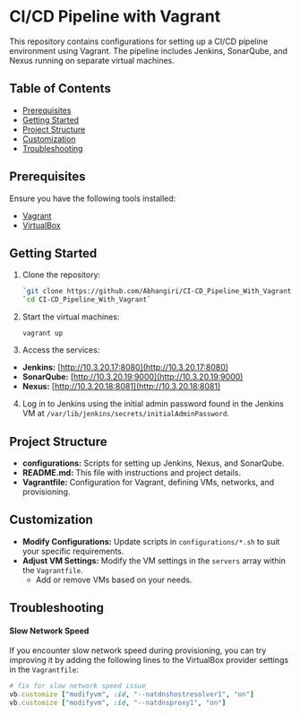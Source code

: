 
# CI/CD Pipeline with Vagrant

This repository contains configurations for setting up a CI/CD pipeline environment using Vagrant. The pipeline includes Jenkins, SonarQube, and Nexus running on separate virtual machines.



## Table of Contents


- [Prerequisites](#prerequisites)
- [Getting Started](#Getting-Started)
- [Project Structure](#project-structure)
- [Customization](#customization)
- [Troubleshooting](#troubleshooting)


## Prerequisites

Ensure you have the following tools installed:

- [Vagrant](https://www.vagrantup.com/downloads)
- [VirtualBox](https://www.virtualbox.org/wiki/Downloads)

## Getting Started

1. Clone the repository:

   ```bash
   `git clone https://github.com/Abhangiri/CI-CD_Pipeline_With_Vagrant.git`
   `cd CI-CD_Pipeline_With_Vagrant`


2. Start the virtual machines:

   `vagrant up`

3. Access the services:

- **Jenkins:** [http://10.3.20.17:8080](http://10.3.20.17:8080)
- **SonarQube:** [http://10.3.20.19:9000](http://10.3.20.19:9000)
- **Nexus:** [http://10.3.20.18:8081](http://10.3.20.18:8081)

4. Log in to Jenkins using the initial admin password found in the Jenkins VM at
 `/var/lib/jenkins/secrets/initialAdminPassword`.




## Project Structure



- **configurations:** Scripts for setting up Jenkins, Nexus, and SonarQube.
- **README.md:** This file with instructions and project details.
- **Vagrantfile:** Configuration for Vagrant, defining VMs, networks, and provisioning.



## Customization

- **Modify Configurations:** Update scripts in `configurations/*.sh` to suit your specific requirements.
- **Adjust VM Settings:** Modify the VM settings in the `servers` array within the `Vagrantfile`.
  - Add or remove VMs based on your needs.

  
## Troubleshooting


#### Slow Network Speed

If you encounter slow network speed during provisioning, you can try improving it by adding the following lines to the VirtualBox provider settings in the `Vagrantfile`:

```ruby
# fix for slow network speed issue
vb.customize ["modifyvm", :id, "--natdnshostresolver1", "on"]
vb.customize ["modifyvm", :id, "--natdnsproxy1", "on"]
